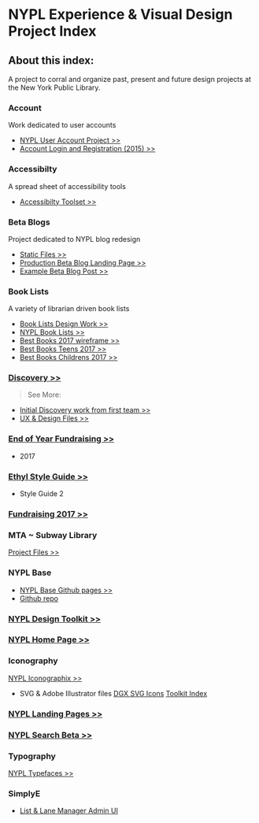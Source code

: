 # NYPL Experience & Visual Design Project Index

## About this index:
A project to corral and organize past, present and future design projects at the New York Public Library.

### Account
Work dedicated to user accounts

* [NYPL User Account Project >>](https://drive.google.com/open?id=0B6GgKeOxL8IeRWhCU3RSVW5LTzA)
* [Account Login and Registration (2015) >>](https://drive.google.com/open?id=0B6GgKeOxL8IefjlwTkJYUmxFMnR1RVROMU5jMEFYdXNrQk00RUo1eXFOTlBwVzZrTERBR2s)

### Accessibilty
A spread sheet of accessibility tools
* [Accessibilty Toolset >>](https://docs.google.com/a/nypl.org/spreadsheets/d/1WhV-AJ6Tb6xF7BxI1RBU0f93KqwV1XlymL6Z4jSykEc/edit?usp=sharing)

### Beta Blogs
Project dedicated to NYPL blog redesign
* [Static Files >>](https://drive.google.com/drive/folders/0B_L4KDeJ_XcoMTlLVi05YmV3d1E?usp=sharing)
* [Production Beta Blog Landing Page >>](https://www.nypl.org/blog/beta/)
* [Example Beta Blog Post >>](https://www.nypl.org/blog/beta/2017/11/21/librarian-podcast-ep-67)

### Book Lists
A variety of librarian driven book lists
* [Book Lists Design Work >>](https://drive.google.com/drive/folders/0B_L4KDeJ_XcoZkw0ak9WMTF0bDQ?usp=sharing)
* [NYPL Book Lists >>](https://www.nypl.org/books-music-dvds/recommendations/lists/nypl_mid_manhattan/)
* [Best Books 2017 wireframe >>](https://app.moqups.com/courtneylmcgee/UWrYrdtSFF/edit/page/a366d3e87)
* [Best Books Teens 2017 >>](https://www.nypl.org/books-music-dvds/recommendations/best-books/ya)
* [Best Books Childrens 2017 >>](https://www.nypl.org/books-music-dvds/recommendations/best-books/childrens)

### [Discovery >>](https://drive.google.com/drive/folders/0B_L4KDeJ_XcoM2VzSmNPRVZRcjg?usp=sharing)
  > See More:
  * [Initial Discovery work from first team >>](https://nypl-discovery.github.io/discovery-designs/)
  * [UX & Design Files >>](https://drive.google.com/drive/folders/0B2LQIUUuUDJdNTdPaDYxSTBENEU?usp=sharing)

### [End of Year Fundraising >>](https://drive.google.com/open?id=1uqVks4A6jBx9oJTXDRft9DpfBA5HDA47)
 * 2017

### [Ethyl Style Guide >>](http://ethyl.nypl.org/)
 * Style Guide 2

### [Fundraising 2017 >>](https://app.moqups.com/courtneylmcgee/yIW1Hti5DS/share)

### MTA ~ Subway Library
[Project Files >>](https://drive.google.com/drive/folders/0B5uAYbtOQBxGNFUySWNaUkc4WXc?usp=sharing)

### NYPL Base
* [NYPL Base Github pages >>](http://nypl.github.io/NYPLBase/styleguide/index.html)
* [Github repo](https://github.com/NYPL/NYPLBase)

### [NYPL Design Toolkit >>](https://nypl.github.io/design-toolkit/)

### [NYPL Home Page >>](https://drive.google.com/drive/folders/0B_L4KDeJ_XcoS1g1QTZFM3h1Q2c?usp=sharing)

### Iconography
 [NYPL Iconographix >>](https://drive.google.com/drive/folders/0B_L4KDeJ_XcoOVptcnl6OGM3b0U?usp=sharing)
  * SVG & Adobe Illustrator files
  [DGX SVG Icons](https://nypl.github.io/dgx-svg-icons/)
  [Toolkit Index]()

### [NYPL Landing Pages >>](https://drive.google.com/drive/folders/0B_L4KDeJ_XcoQzIwZUVJZXJPX00?usp=sharing)

### [NYPL Search Beta >>](https://www.nypl.org/searchbeta/cactus/)

### Typography
[NYPL Typefaces >>](https://drive.google.com/drive/folders/0B_L4KDeJ_XcobVpuak5HZkt2eE0?usp=sharing)

### SimplyE
* [List & Lane Manager Admin UI](https://github.com/ricardoom/SE-Admin-UI)
